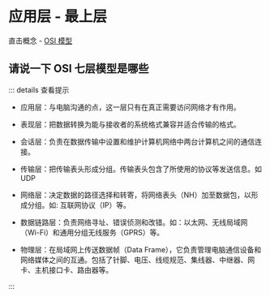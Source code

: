 # 应用层 - 最上层

直击概念 - [OSI 模型](../../%E7%9B%B4%E5%87%BB%E6%A6%82%E5%BF%B5/04http/s_http_0-osi.md)

## 请说一下 OSI 七层模型是哪些

::: details 查看提示

- 应用层：与电脑沟通的点，这一层只有在真正需要访问网络才有作用。

- 表现层：把数据转换为能与接收者的系统格式兼容并适合传输的格式。

- 会话层：负责在数据传输中设置和维护计算机网络中两台计算机之间的通信连接。

- 传输层：把传输表头形成分组。传输表头包含了所使用的协议等发送信息。如 UDP

- 网络层：决定数据的路径选择和转寄，将网络表头（NH）加至数据包，以形成分组。如: 互联网协议（IP）等。

- 数据链路层：负责网络寻址、错误侦测和改错。如：以太网、无线局域网（Wi-Fi）和通用分组无线服务（GPRS）等。

- 物理层：在局域网上传送数据帧（Data Frame），它负责管理电脑通信设备和网络媒体之间的互通。包括了针脚、电压、线缆规范、集线器、中继器、网卡、主机接口卡、路由器等。

:::
